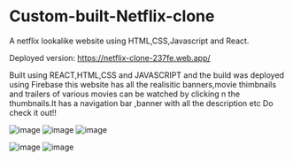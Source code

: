 # Custom-built-Netflix-clone
A netflix lookalike website using HTML,CSS,Javascript and React.

Deployed version: https://netflix-clone-237fe.web.app/

Built using REACT,HTML,CSS and JAVASCRIPT and the build was deployed using Firebase  this website has all the realisitic banners,movie thimbnails and trailers of various movies can be watched by clicking n the thumbnails.It has a navigation bar ,banner with all the description etc Do check it out!!


![image](https://user-images.githubusercontent.com/82048242/140722190-7c301fb5-1a46-40b1-a242-b553e007e4d8.png)
![image](https://user-images.githubusercontent.com/82048242/140722280-0d666e0c-9db1-4c40-9e7b-0bd4556799df.png)
![image](https://user-images.githubusercontent.com/82048242/140722608-00825b3f-7643-4e91-8229-d2aa10bb841a.png)

![image](https://user-images.githubusercontent.com/82048242/140722688-d042ea33-f71c-4f99-acca-4534bf5f708c.png)
![image](https://user-images.githubusercontent.com/82048242/140722723-36fe17a5-1b6c-468b-b7c0-b03653f4fd86.png)


